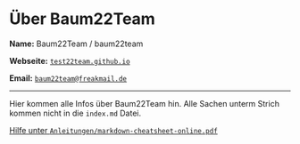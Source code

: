 # Über Baum22Team

**Name:** Baum22Team / baum22team

**Webseite:** [`test22team.github.io`](https://test22team.github.io)

**Email:** [`baum22team@freakmail.de`](mailto:baum22team@freakmail.de)

------------------------------------------------------------------------------------------------------------------------------------------------------------------

Hier kommen alle Infos über Baum22Team hin. Alle Sachen unterm Strich kommen nicht in die `index.md` Datei.

[Hilfe unter `Anleitungen/markdown-cheatsheet-online.pdf`](https://github.com/test22team/Anleitungen/blob/main/markdown-cheatsheet-online.pdf)

